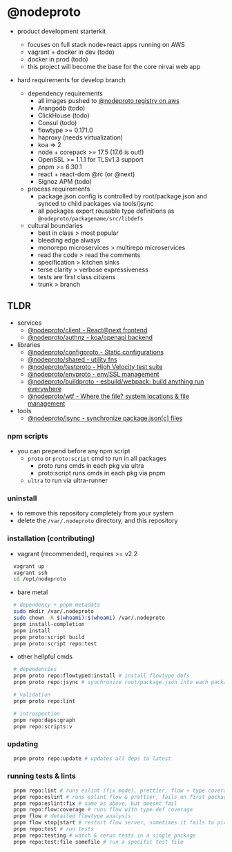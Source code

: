 # @nodeproto

- product development starterkit
  - focuses on full stack node+react apps running on AWS
  - vagrant + docker in dev (todo)
  - docker in prod (todo)
  - this project will become the base for the core nirvai web app

- hard requirements for develop branch
  - dependency requirements
    - all images pushed to [@nodeproto registry on aws](https://gallery.ecr.aws/z0c3n4h5/nodeproto/apps)
    - Arangodb (todo)
    - ClickHouse (todo)
    - Consul (todo)
    - flowtype >= 0.171.0
    - haproxy (needs virtualization)
    - koa => 2
    - node + corepack >= 17.5 (17.6 is out!)
    - OpenSSL >= 1.1.1 for TLSv1.3 support
    - pnpm >= 6.30.1
    - react + react-dom @rc (or @next)
    - Signoz APM (todo)
  - process requirements
    - package.json.config is controlled  by root/package.json and synced to child packages via tools/jsync
    - all packages export reusable type definitions as `@nodeproto/packagename/src/libdefs`
  - cultural boundaries
    - best in class > most popular
    - bleeding edge always
    - monorepo microservices > multirepo microservices
    - read the code > read the comments
    - specification > kitchen sinks
    - terse clarity > verbose expressiveness
    - tests are first class citizens
    - trunk > branch

## TLDR


- services
  - [@nodeproto/client - React@next frontend](packages/apps/client/README.md)
  - [@nodeproto/authnz - koa/openapi backend](packages/apps/authnz/README.md)
- libraries
  - [@nodeproto/configproto - Static configurations](packages/libraries/configproto/README.md)
  - [@nodeproto/shared - utility fns](packages/libraries/shared/README.md)
  - [@nodeproto/testproto - High Velocity test suite](packages/libraries/testproto/README.md)
  - [@nodeproto/envproto - env/SSL management](packages/libraries/envproto/README.md)
  - [@nodeproto/buildproto - esbuild/webpack: build anything run everywhere](packages/libraries/buildproto/README.md)
  - [@nodeproto/wtf - Where the file? system locations & file management](packages/libraries/wtf/README.md)
- tools
  - [@nodeproto/jsync - synchronize package.json[c] files](packages/tools/jsync/README.md)

### npm scripts

- you can prepend before any npm script
  - `proto` or `proto:script` cmd to run in all packages
    - proto runs cmds in each pkg via ultra
    - proto:script runs cmds in each pkg via pnpm
  - `ultra` to run via ultra-runner

### uninstall

- to remove this repository completely from your system
- delete the `/var/.nodeproto` directory, and this repository

### installation (contributing)

- vagrant (recommended), requires >= v2.2

```sh
  vagrant up
  vagrant ssh
  cd /opt/nodeproto
```

- bare metal
```sh
  # dependency + pnpm metadata
  sudo mkdir /var/.nodeproto
  sudo chown -R $(whoami):$(whoami) /var/.nodeproto
  pnpm install-completion
  pnpm install
  pnpm proto:script build
  pnpm proto:script repo:test
```

- other hellpful cmds

```sh
  # dependencies
  pnpm proto repo:flowtyped:install # install flowtype defs
  pnpm proto repo:jsync # synchronize root/package.json into each package/package.json

  # validation
  pnpm proto repo:lint

  # introspection
  pnpm repo:deps:graph
  pnpm repo:scripts:v
```


### updating

```sh
  pnpm proto repo:update # updates all deps to latest
```

### running tests & lints

```sh
  pnpm repo:lint # runs eslint (fix mode), prettier, flow + type coverage
  pnpm repo:eslint # runs eslint flow & prettier, fails on first package with lint errs
  pnpm repo:eslint:fix # same as above, but doesnt fail
  pnpm repo:flow:coverage # runs flow with type def coverage
  pnpm flow # detailed flowtype analysis
  pnpm flow stop|start # restart flow server, sometimes it fails to pick up changes to deep external libdefs
  pnpm repo:test # run tests
  pnpm repo:testing # watch & rerun tests in a single package
  pnpm repo:test:file somefile # run a specific test file

```
